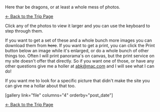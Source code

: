 <html><body><p>Here thar be dragons, or at least a whole mess of photos.



<a title="Umbagog II" href="http://alexkerney.com/chewonki/12-umb-2/">← Back to the Trip Page</a>



Click any of the photos to view it larger and you can use the keyboard to step through them.



If you want to get a set of these and a whole bunch more images you can download them from <del>here</del>. If you want to get a print, you can click the Print button below an image while it's enlarged, or do a whole bunch of other things too. Often I will print panorama's on canvas, but the print service on my site doesn't offer that directly. So if you want one of those, or have any other questions give me a holler at <a href="mailto://abk@mac.com">abk@mac.com</a> and I will see what I can do!



If you want me to look for a specific picture that didn't make the site you can give me a hollar about that too.



[gallery link="file" columns="4" orderby="post_date"]



<a title="Umbagog II" href="http://alexkerney.com/chewonki/12-umb-2/">← Back to the Trip Page</a></p></body></html>